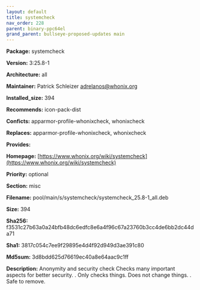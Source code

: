 ```yaml
---
layout: default
title: systemcheck
nav_order: 228
parent: binary-ppc64el
grand_parent: bullseye-proposed-updates main
---
```


**Package:** systemcheck

**Version:** 3:25.8-1

**Architecture:**  all

**Maintainer:**  Patrick Schleizer <adrelanos@whonix.org>

**Installed_size:**  394

**Recommends:**  icon-pack-dist

**Conficts:**  apparmor-profile-whonixcheck, whonixcheck

**Replaces:**  apparmor-profile-whonixcheck, whonixcheck

**Provides:**  

**Homepage:**  [https://www.whonix.org/wiki/systemcheck](https://www.whonix.org/wiki/systemcheck)

**Priority:**  optional

**Section:** misc

**Filename:**  pool/main/s/systemcheck/systemcheck_25.8-1_all.deb

**Size:**  394

**Sha256:**  f3531c27b63a0a24bfb48dc6edfc8e6a4f96c67a23760b3cc4de6bb2dc44da71

**Sha1:**  3817c054c7ee9f29895e4d4f92d949d3ae391c80

**Md5sum:**  3d8bdd625d76619ec40a8e64aac9c1ff

**Description:** Anonymity and security check
 Checks many important aspects for better security.
 .
 Only checks things. Does not change things.
 .
 Safe to remove.


